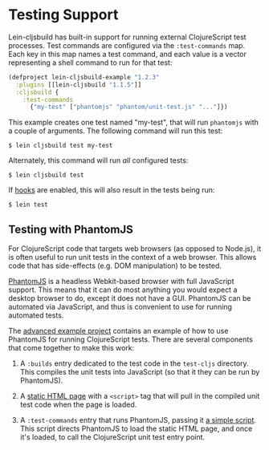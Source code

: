 # Testing Support

Lein-cljsbuild has built-in support for running external ClojureScript test processes.
Test commands are configured via the `:test-commands` map. Each key in this map names
a test command, and each value is a vector representing a shell command to run for that
test:

```clj
(defproject lein-cljsbuild-example "1.2.3"
  :plugins [[lein-cljsbuild "1.1.5"]]
  :cljsbuild {
    :test-commands
      {"my-test" ["phantomjs" "phantom/unit-test.js" "..."]})
```

This example creates one test named "my-test", that will run `phantomjs` with a couple
of arguments. The following command will run this test:

    $ lein cljsbuild test my-test

Alternately, this command will run *all* configured tests:

    $ lein cljsbuild test

If [hooks](https://github.com/emezeske/lein-cljsbuild#hooks) are enabled, this will also result in the tests being run:

    $ lein test

## Testing with PhantomJS

For ClojureScript code that targets web browsers (as opposed to Node.js), it is often
useful to run unit tests in the context of a web browser. This allows code that has
side-effects (e.g. DOM manipulation) to be tested.

[PhantomJS](http://www.phantomjs.org) is a headless Webkit-based browser with full
JavaScript support. This means that it can do most anything you would expect a desktop
browser to do, except it does not have a GUI. PhantomJS can be automated via JavaScript,
and thus is convenient to use for running automated tests.

The [advanced example project](https://github.com/emezeske/lein-cljsbuild/blob/1.1.5/example-projects/advanced)
contains an example of how to use PhantomJS for running ClojureScript tests. There are several
components that come together to make this work:

1. A `:builds` entry dedicated to the test code in the `test-cljs` directory. This compiles
the unit tests into JavaScript (so that it they can be run by PhantomJS).

2. A
[static HTML page](https://github.com/emezeske/lein-cljsbuild/blob/1.1.5/example-projects/advanced/resources/private/html/unit-test.html)
with a `<script>` tag that will pull in the compiled unit test code when the page is loaded.

3. A `:test-commands` entry that runs PhantomJS, passing it
[a simple script](https://github.com/emezeske/lein-cljsbuild/blob/1.1.5/example-projects/advanced/phantom/unit-test.js). This
script directs PhantomJS to load the static HTML page, and once it's loaded, to
call the ClojureScript unit test entry point.
